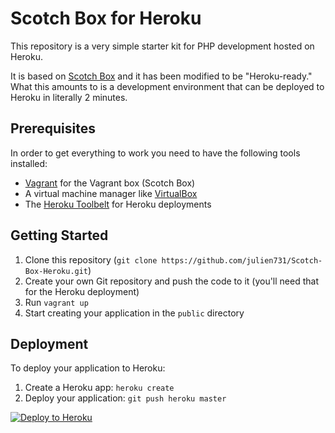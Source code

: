 # Scotch Box for Heroku

This repository is a very simple starter kit for PHP development hosted on Heroku.

It is based on [Scotch Box](https://box.scotch.io/) and it has been modified to be "Heroku-ready." What this amounts to is a development environment that can be deployed to Heroku in literally 2 minutes.

## Prerequisites

In order to get everything to work you need to have the following tools installed:

- [Vagrant](https://www.vagrantup.com/) for the Vagrant box (Scotch Box)
- A virtual machine manager like [VirtualBox](https://www.virtualbox.org/)
- The [Heroku Toolbelt](https://toolbelt.heroku.com/) for Heroku deployments

## Getting Started

1. Clone this repository (`git clone https://github.com/julien731/Scotch-Box-Heroku.git`)
2. Create your own Git repository and push the code to it (you'll need that for the Heroku deployment)
2. Run `vagrant up`
3. Start creating your application in the `public` directory

## Deployment

To deploy your application to Heroku:

1. Create a Heroku app: `heroku create`
2. Deploy your application: `git push heroku master`

[![Deploy to Heroku](https://www.herokucdn.com/deploy/button.png)](https://heroku.com/deploy)
